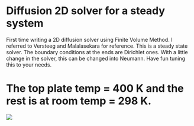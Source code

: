 # Diffusion 2D solver for a steady system

First time writing a 2D diffusion solver using Finite Volume Method. I
referred to Versteeg and Malalasekara for reference. This is a steady
state solver. The boundary conditions at the ends are Dirichlet
ones. With a little change in the solver, this can be changed into
Neumann. Have fun tuning this to your needs.

# The top plate temp = 400 K and the rest is at room temp = 298 K.

![](temp1.png)

